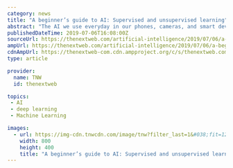 ```yaml
---
category: news
title: "A beginner’s guide to AI: Supervised and unsupervised learning"
abstract: "The AI we use everyday in our phones, cameras, and smart devices usually falls into the category of deep learning. We’ve previously covered algorithms and artificial neural networks – concepts ..."
publishedDateTime: 2019-07-06T16:08:00Z
sourceUrl: https://thenextweb.com/artificial-intelligence/2019/07/06/a-beginners-guide-to-ai-supervised-and-unsupervised-learning/
ampUrl: https://thenextweb.com/artificial-intelligence/2019/07/06/a-beginners-guide-to-ai-supervised-and-unsupervised-learning/amp/
cdnAmpUrl: https://thenextweb-com.cdn.ampproject.org/c/s/thenextweb.com/artificial-intelligence/2019/07/06/a-beginners-guide-to-ai-supervised-and-unsupervised-learning/amp/
type: article

provider:
  name: TNW
  id: thenextweb

topics:
 - AI
 - deep learning
 - Machine Learning

images:
  - url: https://img-cdn.tnwcdn.com/image/tnw?filter_last=1&#038;fit=1280%2C640&#038;url=https%3A%2F%2Fcdn0.tnwcdn.com%2Fwp-content%2Fblogs.dir%2F1%2Ffiles%2F2013%2F01%2Ftextbooks-520x276.jpg&#038;signature=2e9c2852c657a6fe12664943bf3049dc
    width: 800
    height: 400
    title: "A beginner’s guide to AI: Supervised and unsupervised learning"
---
```

